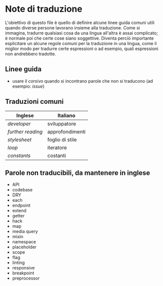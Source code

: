 # Note di traduzione

L'obiettivo di questo file è quello di definire alcune linee guida comuni utili quando diverse persone lavorano insieme alla traduzione. Come si immagina, tradurre qualsiasi cosa da una lingua all'altra è assai complicato; è normale poi che certe cose siano soggettive. Diventa perciò importante esplicitare un alcune regole comuni per la traduzione in una lingua, come il miglior modo per tradurre certe espressioni o ad esempio, quali espressioni non andrebbero tradotte.

## Linee guida
- usare il _corsivo_ quando si incontrano parole che non si traducono (ad esempio: _issue_)

## Traduzioni comuni

| Inglese                  | Italiano                                          |
|--------------------------|---------------------------------------------------|
| _developer_              | sviluppatore                                      |
| _further reading_        | approfondimenti                                   |
| _stylesheet_             | foglio di stile                                   |
| _loop_                   | iteratore                                         |
| _constants_              | costanti                                          |

## Parole non traducibili, da mantenere in inglese

* API
* codebase
* DRY
* each
* endpoint
* extend
* getter
* hack
* map
* media query
* mixin
* namespace
* placeholder
* scope
* flag
* linting
* responsive
* breakpoint
* preprocessor
